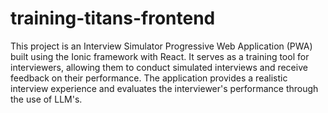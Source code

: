 # training-titans-frontend

This project is an Interview Simulator Progressive Web Application (PWA) built using the Ionic framework with React. It serves as a training tool for interviewers, allowing them to conduct simulated interviews and receive feedback on their performance. The application provides a realistic interview experience and evaluates the interviewer's performance through the use of LLM's.

